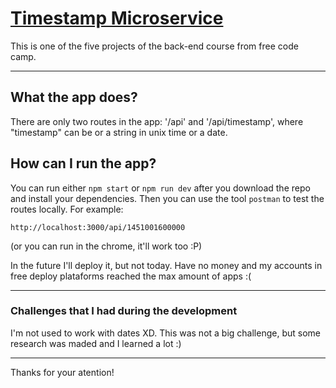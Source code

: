 
# [Timestamp Microservice](https://www.freecodecamp.org/learn/apis-and-microservices/apis-and-microservices-projects/timestamp-microservice)

This is one of the five projects of the back-end course from free code camp.

---

## What the app does?

There are only two routes in the app: '/api' and '/api/timestamp', where "timestamp" can be or a string in unix time or a date.

## How can I run the app?

You can run either `npm start` or `npm run dev` after you download the repo and install your dependencies. Then you can use the tool `postman` to test the routes locally. For example:

`http://localhost:3000/api/1451001600000`

(or you can run in the chrome, it'll work too :P)

In the future I'll deploy it, but not today. Have no money and my accounts in free deploy plataforms reached the max amount of apps :(

---

### Challenges that I had during the development

I'm not used to work with dates XD. This was not a big challenge, but some research was maded and I learned a lot :)

---

Thanks for your atention!
